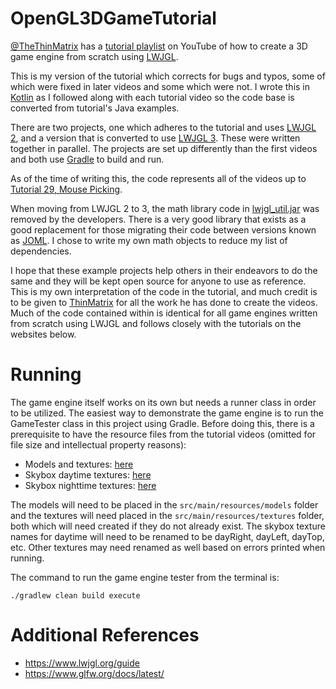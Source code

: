 # OpenGL3DGameTutorial

[@TheThinMatrix](https://github.com/TheThinMatrix) has a [tutorial playlist](https://www.youtube.com/playlist?list=PLRIWtICgwaX0u7Rf9zkZhLoLuZVfUksDP) on YouTube of how to create a 3D game engine from scratch using [LWJGL](https://www.lwjgl.org).

This is my version of the tutorial which corrects for bugs and typos, some of which were fixed in later videos and some which were not. I wrote this in [Kotlin](https://kotlinlang.org) as I followed along with each tutorial video so the code base is converted from tutorial's Java examples.

There are two projects, one which adheres to the tutorial and uses [LWJGL 2](https://github.com/LWJGL/lwjgl), and a version that is converted to use [LWJGL 3](https://github.com/LWJGL/lwjgl3). These were written together in parallel. The projects are set up differently than the first videos and both use [Gradle](https://gradle.org) to build and run.

As of the time of writing this, the code represents all of the videos up to [Tutorial 29, Mouse Picking](https://www.youtube.com/watch?v=DLKN0jExRIM&list=PLRIWtICgwaX0u7Rf9zkZhLoLuZVfUksDP&index=29).

When moving from LWJGL 2 to 3, the math library code in [lwjgl_util.jar](https://mvnrepository.com/artifact/org.lwjgl.lwjgl/lwjgl_util/2.9.3) was removed by the developers. There is a very good library that exists as a good replacement for those migrating their code between versions known as [JOML](https://github.com/JOML-CI/JOML). I chose to write my own math objects to reduce my list of dependencies.

I hope that these example projects help others in their endeavors to do the same and they will be kept open source for anyone to use as reference. This is my own interpretation of the code in the tutorial, and much credit is to be given to [ThinMatrix](https://www.youtube.com/user/ThinMatrix) for all the work he has done to create the videos. Much of the code contained within is identical for all game engines written from scratch using LWJGL and follows closely with the tutorials on the websites below.

# Running

The game engine itself works on its own but needs a runner class in order to be utilized. The easiest way to demonstrate the game engine is to run the GameTester class in this project using Gradle. Before doing this, there is a prerequisite to have the resource files from the tutorial videos (omitted for file size and intellectual property reasons):

- Models and textures: [here](https://www.dropbox.com/sh/j1zmywbkxqkp0rw/AADx61ZUt48A97xKZUww5YNea?dl=0)
- Skybox daytime textures: [here](https://www.dropbox.com/sh/phslacd8v9i17wb/AABui_-C-yhKvZ1H2wb3NykIa?dl=0)
- Skybox nighttime textures: [here](https://www.dropbox.com/sh/o7ozx1u5qlg7b5v/AACI3zt1a9ZMw5MG2G_rzbKda?dl=0)

The models will need to be placed in the `src/main/resources/models` folder and the textures will need placed in the `src/main/resources/textures` folder, both which will need created if they do not already exist. The skybox texture names for daytime will need to be renamed to be dayRight, dayLeft, dayTop, etc. Other textures may need renamed as well based on errors printed when running.

The command to run the game engine tester from the terminal is:

```shell
./gradlew clean build execute
```

# Additional References

- https://www.lwjgl.org/guide
- https://www.glfw.org/docs/latest/
